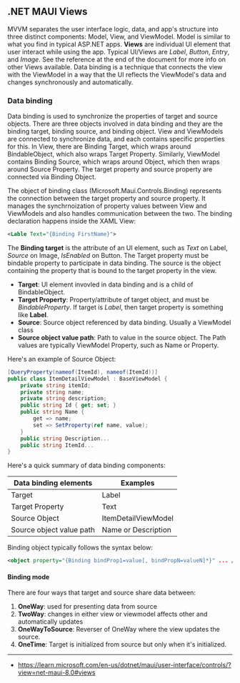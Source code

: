 ## .NET MAUI Views

MVVM separates the user interface logic, data, and app's structure into three distinct components: Model, View, and ViewModel. Model is similar to what you find in typical ASP.NET apps.
**Views** are individual UI element that user interact while using the app. Typical UI/Views are _Label_, _Button_, _Entry_, and _Image_. See the reference at the end of the document for more info on other Views available.
Data binding is a technique that connects the view with the ViewModel in a way that the UI reflects the ViewModel's data and changes synchronously and automatically.

### Data binding

Data binding is used to synchronize the properties of target and source objects. There are three objects involved in data binding and they are the binding target, binding source, and binding object. View and ViewModels are connected to synchronize data, and each contains specific properties for this. In View, there are Binding Target, which wraps around BindableObject, which also wraps Target Property. Similarly, ViewModel contains Binding Source, which wraps around Object, which then wraps around Source Property. The target property and source property are connected via Binding Object.

The object of binding class (Microsoft.Maui.Controls.Binding) represents the connection between the target property and source property. It manages the synchrnoization of property values between View and ViewModels and also handles communication between the two. The binding declaration happens inside the XAML View:

```xml
<Lable Text="{Binding FirstName}">
```

The **Binding target** is the attribute of an UI element, such as _Text_ on Label, _Source_ on Image, _IsEnabled_ on Button. The Target property must be bindable property to participate in data binding. The source is the object containing the property that is bound to the target property in the view.

- **Target**: UI element invovled in data binding and is a child of BindableObject.
- **Target Property**: Property/attribute of target object, and must be _BindableProperty_. If target is _Label_, then target property is something like **Label**.
- **Source**: Source object referenced by data binding. Usually a ViewModel class
- **Source object value path**: Path to value in the source object. The Path values are typically ViewModel Property, such as Name or Property.

Here's an example of Source Object:

```csharp
[QueryProperty(nameof(ItemId), nameof(ItemId))]
public class ItemDetailViewModel : BaseViewModel {
	private string itemId;
	private string name;
	private string description;
	public string Id { get; set; }
	public string Name {
		get => name;
		set => SetProperty(ref name, value);
	}
	public string Description...
	public string ItemId...
}
```

Here's a quick summary of data binding components:

| Data binding elements    | Examples            |
| ------------------------ | ------------------- |
| Target                   | Label               |
| Target Property          | Text                |
| Source Object            | ItemDetailViewModel |
| Source object value path | Name or Description |

Binding object typically follows the syntax below:

```xml
<object property="{Binding bindProp1=value[, bindPropN=valueN]*}" ... />
```

#### Binding mode

There are four ways that target and source share data between:

1. **OneWay**: used for presenting data from source
2. **TwoWay**: changes in either view or viewmodel affects other and automatically updates
3. **OneWayToSource**: Reverser of OneWay where the view updates the source.
4. **OneTime**: Target is initialized from source but only when it's initialized.

---

- https://learn.microsoft.com/en-us/dotnet/maui/user-interface/controls/?view=net-maui-8.0#views
